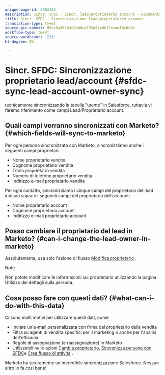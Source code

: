 ```yaml
---
unique-page-id: 2953463
description: Sincr. SFDC - Sincr. lead/proprietario account - Documenti Marketo - Documentazione prodotto
title: Sincr. SFDC - Sincronizzazione lead/proprietario account
translation-type: tm+mt
source-git-commit: 96cc6a30c63c8e8dca793a52e4bf7ecaef8c08dc
workflow-type: tm+mt
source-wordcount: '213'
ht-degree: 0%

---
```



# Sincr. SFDC: Sincronizzazione proprietario lead/account {#sfdc-sync-lead-account-owner-sync}

tecnicamente sincronizzando la tabella &quot;utente&quot; in Salesforce, tuttavia vi faremo riferimento come campi Lead/Proprietario account.

## Quali campi verranno sincronizzati con Marketo? {#which-fields-will-sync-to-marketo}

Per ogni persona sincronizzata con Marketo, sincronizziamo anche i seguenti campi proprietari:

* Nome proprietario vendita
* Cognome proprietario vendita
* Titolo proprietario vendita
* Numero di telefono proprietario vendita
* Indirizzo e-mail proprietario vendita

Per ogni contatto, sincronizziamo i cinque campi del proprietario del lead indicati sopra e i seguenti campi del proprietario dell’account:

* Nome proprietario account
* Cognome proprietario account
* Indirizzo e-mail proprietario account

## Posso cambiare il proprietario del lead in Marketo? {#can-i-change-the-lead-owner-in-marketo}

Assolutamente, usa solo l&#39;azione di flusso [Modifica proprietario](../../../../product-docs/core-marketo-concepts/smart-campaigns/salesforce-flow-actions/change-owner.md) .

>[!NOTE]
>
>Non potete modificare le informazioni sul proprietario utilizzando la pagina [](../../../../product-docs/core-marketo-concepts/smart-lists-and-static-lists/managing-people-in-smart-lists/using-the-person-detail-page.md)Utilizzo dei dettagli sulla persona.

## Cosa posso fare con questi dati? {#what-can-i-do-with-this-data}

Ci sono molti motivi per utilizzare questi dati, come

* Inviare un&#39;e-mail personalizzata con firma dal proprietario della vendita
* Filtra su agenti di vendita specifici per il marketing o anche per l&#39;analisi dell&#39;efficacia
* Regole di assegnazione (e riassegnazione) in Marketo
* Utilizzateli nelle azioni [Cambia proprietario](../../../../product-docs/core-marketo-concepts/smart-campaigns/salesforce-flow-actions/change-owner.md), [Sincronizza persona con SFDC](../../../../product-docs/core-marketo-concepts/smart-campaigns/salesforce-flow-actions/sync-person-to-sfdc.md)e [Crea flusso di attività](../../../../product-docs/core-marketo-concepts/smart-campaigns/salesforce-flow-actions/create-task.md) .

Marketo ha sicuramente un&#39;incredibile sincronizzazione Salesforce. Nessun altro lo fa così bene!
